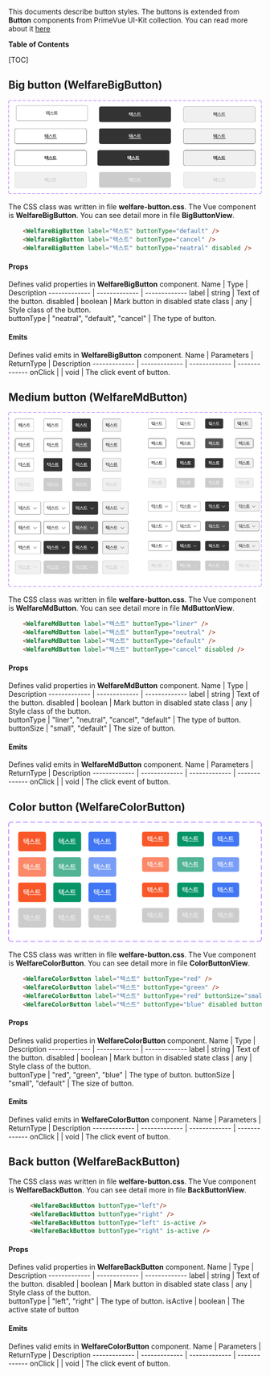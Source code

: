 This documents describe button styles. The buttons is extended from **Button** components from PrimeVue UI-Kit collection.
You can read more about it [here](https://primevue.org/button/)

**Table of Contents**

[TOC]


##  Big button (WelfareBigButton)
<img src="../captures/big_button.jpg">

The CSS class was written in file **welfare-button.css**. The Vue component is **WelfareBigButton**.
You can see detail more in file **BigButtonView**.

```html
    <WelfareBigButton label="텍스트" buttonType="default" />
    <WelfareBigButton label="텍스트" buttonType="cancel" />
    <WelfareBigButton label="텍스트" buttonType="neatral" disabled />
```

#### Props
Defines valid properties in **WelfareBigButton** component.
Name  | Type  | Description
------------- | ------------- | -------------
label  | string | Text of the button.
disabled  | boolean | Mark button in disabled state
class  | any | Style class of the button.	
buttonType  | "neatral", "default", "cancel"  | The type of button.
#### Emits
Defines valid emits in **WelfareBigButton** component.
Name  | Parameters |   ReturnType  | Description
------------- |  ------------- | ------------- | -------------
onClick  |  | void | The click event of button.


##  Medium button (WelfareMdButton)
<img src="../captures/md_button.jpg">

The CSS class was written in file **welfare-button.css**. The Vue component is **WelfareMdButton**.
You can see detail more in file **MdButtonView**.

```html
    <WelfareMdButton label="텍스트" buttonType="liner" />
    <WelfareMdButton label="텍스트" buttonType="neutral" />
    <WelfareMdButton label="텍스트" buttonType="default" />
    <WelfareMdButton label="텍스트" buttonType="cancel" disabled />
```

#### Props
Defines valid properties in **WelfareMdButton** component.
Name  | Type  | Description
------------- | ------------- | -------------
label  | string | Text of the button.
disabled  | boolean | Mark button in disabled state
class  | any | Style class of the button.	
buttonType  | "liner", "neutral", "cancel", "default"  | The type of button.
buttonSize  | "small", "default"  | The size of button.
#### Emits
Defines valid emits in **WelfareMdButton** component.
Name  | Parameters |   ReturnType  | Description
------------- |  ------------- | ------------- | -------------
onClick  |  | void | The click event of button.

##  Color button (WelfareColorButton)
<img src="../captures/color_button.jpg">


The CSS class was written in file **welfare-button.css**. The Vue component is **WelfareColorButton**.
You can see detail more in file **ColorButtonView**.

```html
    <WelfareColorButton label="텍스트" buttonType="red" />
    <WelfareColorButton label="텍스트" buttonType="green" />
    <WelfareColorButton label="텍스트" buttonType="red" buttonSize="small" class="active" />
    <WelfareColorButton label="텍스트" buttonType="blue" disabled buttonSize="small" />
```

#### Props
Defines valid properties in **WelfareColorButton** component.
Name  | Type  | Description
------------- | ------------- | -------------
label  | string | Text of the button.
disabled  | boolean | Mark button in disabled state
class  | any | Style class of the button.	
buttonType  | "red", "green", "blue" | The type of button.
buttonSize  | "small", "default"  | The size of button.
#### Emits
Defines valid emits in **WelfareColorButton** component.
Name  | Parameters |   ReturnType  | Description
------------- |  ------------- | ------------- | -------------
onClick  |  | void | The click event of button.

##  Back button (WelfareBackButton)
The CSS class was written in file **welfare-button.css**. The Vue component is **WelfareBackButton**.
You can see detail more in file **BackButtonView**.

```html
      <WelfareBackButton buttonType="left"/>
      <WelfareBackButton buttonType="right" />
      <WelfareBackButton buttonType="left" is-active />
      <WelfareBackButton buttonType="right" is-active />
```

#### Props
Defines valid properties in **WelfareBackButton** component.
Name  | Type  | Description
------------- | ------------- | -------------
label  | string | Text of the button.
disabled  | boolean | Mark button in disabled state
class  | any | Style class of the button.	
buttonType  | "left", "right" | The type of button.
isActive  | boolean | The active state of button
#### Emits
Defines valid emits in **WelfareColorButton** component.
Name  | Parameters |   ReturnType  | Description
------------- |  ------------- | ------------- | -------------
onClick  |  | void | The click event of button.

